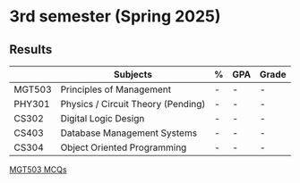 # 3rd semester (Spring 2025)

## Results

|        | Subjects                           | %   | GPA | Grade |
| ------ | ---------------------------------- | --- | --- | ----- |
| MGT503 | Principles of Management           | -   | -   | -     |
| PHY301 | Physics / Circuit Theory (Pending) | -   | -   | -     |
| CS302  | Digital Logic Design               | -   | -   | -     |
| CS403  | Database Management Systems        | -   | -   | -     |
| CS304  | Object Oriented Programming        | -   | -   | -     |

[MGT503 MCQs](https://youtu.be/eoDX_nw_Krg?si=TatTNCWaGM9vj5oL)